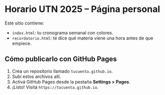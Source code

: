 # Horario UTN 2025 – Página personal

Este sitio contiene:

- `index.html`: tu cronograma semanal con colores.
- `recordatorio.html`: te dice qué materia viene una hora antes de que empiece.

## Cómo publicarlo con GitHub Pages

1. Crea un repositorio llamado `tucuenta.github.io`.
2. Subí estos archivos allí.
3. Activá GitHub Pages desde la pestaña **Settings > Pages**.
4. ¡Listo! Visitá `https://tucuenta.github.io`.

